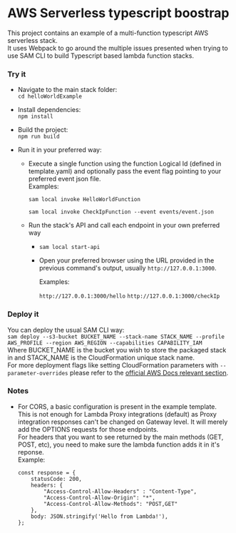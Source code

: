 # AWS Serverless typescript boostrap


This project contains an example of a multi-function typescript AWS serverless stack. <br />
It uses Webpack to go around the multiple issues presented when trying to use SAM CLI 
to build Typescript based lambda function stacks.

### Try it
- Navigate to the main stack folder:  
`cd helloWorldExample`
- Install dependencies:  
`npm install`
- Build the project:  
`npm run build`
- Run it in your preferred way:

    - Execute a single function 
    using the function Logical Id (defined in template.yaml) 
    and optionally pass the event flag pointing to your preferred event json file.  
    Examples:  
    
        `sam local invoke HelloWorldFunction`  
        
        `sam local invoke CheckIpFunction --event events/event.json`

    - Run the stack's API and call each endpoint in your own preferred way
        - `sam local start-api`
        - Open your preferred browser using the URL provided in the previous command's output, usually `http://127.0.0.1:3000`.  
        
            Examples:  
            
            `http://127.0.0.1:3000/hello`
            `http://127.0.0.1:3000/checkIp`
            

### Deploy it

You can deploy the usual SAM CLI way:  
`sam deploy --s3-bucket BUCKET_NAME --stack-name STACK_NAME --profile AWS_PROFILE --region AWS_REGION --capabilities CAPABILITY_IAM`  
Where BUCKET_NAME is the bucket you wish to store the packaged stack in and STACK_NAME is the CloudFormation unique stack name.  
For more deployment flags like setting CloudFormation parameters with `--parameter-overrides` please refer to the [official AWS Docs relevant section](https://docs.aws.amazon.com/serverless-application-model/latest/developerguide/sam-cli-command-reference-sam-deploy.html).


### Notes
- For CORS, a basic configuration is present in the example template.  
  This is not enough for Lambda Proxy integrations (default) as Proxy integration responses can't be changed on Gateway level.
  It will merely add the OPTIONS requests for those endpoints.  
  For headers that you want to see returned by the main methods (GET, POST, etc), you need to make sure the lambda function adds it in it's reponse.  
  Example:  
    ```
    const response = {
        statusCode: 200,
        headers: {
            "Access-Control-Allow-Headers" : "Content-Type",
            "Access-Control-Allow-Origin": "*",
            "Access-Control-Allow-Methods": "POST,GET"
        },
        body: JSON.stringify('Hello from Lambda!'),
    };
    ```
